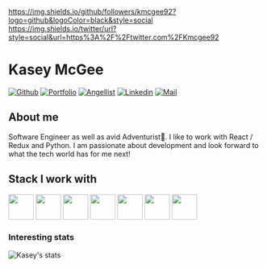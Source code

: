 https://img.shields.io/github/followers/kmcgee92?logo=github&logoColor=black&style=social
https://img.shields.io/twitter/url?style=social&url=https%3A%2F%2Ftwitter.com%2FKmcgee92


# Kasey McGee
[![Github](https://img.shields.io/github/followers/alkhachatryan?label=Follow&style=social)](https://github.com/Kmcgee92)
[![Portfolio](https://img.shields.io/website?down_color=red&down_message=Down&style=plastic&up_color=green&up_message=Live&url=https%3A%2F%2Fkmcgee92.github.io%2F)](https://kmcgee92.github.io/)
[![Angellist](https://img.shields.io/badge/Angelist-Follow%20Me-blue)](https://angel.co/u/kasey-mcgee)
[![Linkedin](https://img.shields.io/badge/-Kasey%20McGee-blue?style=flat-square&logo=linkedin&logoColor=white&link=https://www.linkedin.com/in/kasey-mcgee-37aa8979/)](https://www.linkedin.com/in/kasey-mcgee-37aa8979/)
[![Mail](https://img.shields.io/badge/-kaseycmcgee@gmail.com-gray?style=flat-square&logo=gmail&logoColor=red&link=)](mailto:kaseycmcgee@gmail.com)

## About me 
Software Engineer as well as avid Adventurist🌲. I like to work with React / Redux and Python. I am passionate about development and look forward to what the tech world has for me next!

## Stack I work with
<code><img height="50" src="https://www.vectorlogo.zone/logos/python/python-ar21.svg"></code>
<code><img height="50" src="https://www.vectorlogo.zone/logos/pocoo_flask/pocoo_flask-ar21.svg"></code>
<code><img height="50" src="https://www.vectorlogo.zone/logos/nodejs/nodejs-horizontal.svg"></code>
<code><img height="50" src="https://www.vectorlogo.zone/logos/postgresql/postgresql-horizontal.svg"></code>
<code><img height="50" src="https://www.vectorlogo.zone/logos/github/github-ar21.svg"></code>
<code><img height="50" src="https://www.vectorlogo.zone/logos/getpostman/getpostman-ar21.svg"></code>
<code><img height="50" src="https://www.vectorlogo.zone/logos/git-scm/git-scm-ar21.svg"></code>

### Interesting stats

![Kasey's stats](https://github-readme-stats.vercel.app/api?username=kmcgee92&show_icons=true)

